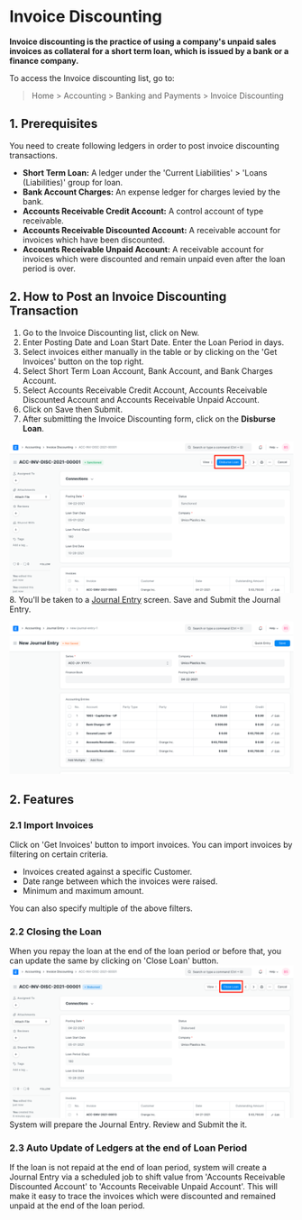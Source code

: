 
# Invoice Discounting


**Invoice discounting is the practice of using a company's unpaid sales invoices as collateral for a short term loan, which is issued by a bank or a finance company.**


To access the Invoice discounting list, go to:



> 
> Home > Accounting > Banking and Payments > Invoice Discounting
> 
> 
> 


## 1. Prerequisites


You need to create following ledgers in order to post invoice discounting transactions.


* **Short Term Loan:** A ledger under the 'Current Liabilities' > 'Loans (Liabilities)' group for loan.
* **Bank Account Charges:** An expense ledger for charges levied by the bank.
* **Accounts Receivable Credit Account:** A control account of type receivable.
* **Accounts Receivable Discounted Account:** A receivable account for invoices which have been discounted.
* **Accounts Receivable Unpaid Account:** A receivable account for invoices which were discounted and remain unpaid even after the loan period is over.


## 2. How to Post an Invoice Discounting Transaction


1. Go to the Invoice Discounting list, click on New.
2. Enter Posting Date and Loan Start Date. Enter the Loan Period in days.
3. Select invoices either manually in the table or by clicking on the 'Get Invoices' button on the top right.
4. Select Short Term Loan Account, Bank Account, and Bank Charges Account.
5. Select Accounts Receivable Credit Account, Accounts Receivable Discounted Account and Accounts Receivable Unpaid Account.
6. Click on Save then Submit.
7. After submitting the Invoice Discounting form, click on the **Disburse Loan**.


![Disburse Loan in Invoice Discounting](/files/invoice-discounting.png)
8. You'll be taken to a [Journal Entry](/docs/v13/user/manual/en/accounts/journal-entry) screen. Save and Submit the Journal Entry.


![Journal Entry](/files/invoice-discounting-journal-entry.png)


## 2. Features


### 2.1 Import Invoices


Click on 'Get Invoices' button to import invoices. You can import invoices by filtering on certain criteria.


* Invoices created against a specific Customer.
* Date range between which the invoices were raised.
* Minimum and maximum amount.


You can also specify multiple of the above filters.


### 2.2 Closing the Loan


When you repay the loan at the end of the loan period or before that, you can update the same by clicking on 'Close Loan' button.
 ![Journal Entry](/files/invoice-discounting-close-loan.png)
System will prepare the Journal Entry. Review and Submit the it.


### 2.3 Auto Update of Ledgers at the end of Loan Period


If the loan is not repaid at the end of loan period, system will create a Journal Entry via a scheduled job to shift value from 'Accounts Receivable Discounted Account' to 'Accounts Receivable Unpaid Account'. This will make it easy to trace the invoices which were discounted and remained unpaid at the end of the loan period.


